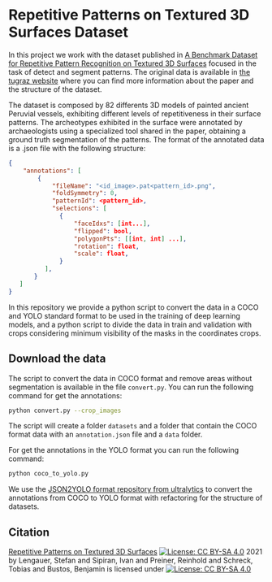 # Repetitive Patterns on Textured 3D Surfaces Dataset

In this project we work with the dataset published in [A Benchmark Dataset for Repetitive Pattern Recognition on Textured 3D Surfaces](https://diglib.eg.org/handle/10.1111/cgf14352) focused in the task of detect and segment patterns. The original data is available in [the tugraz website](https://datasets.cgv.tugraz.at/pattern-benchmark/) where you can find more information about the paper and the structure of the dataset.

The dataset is composed by 82 differents 3D models of painted ancient Peruvial vessels, exhibiting different levels of repetitiveness in their surface patterns. The archeotypes exhibited in the surface were annotated by archaeologists using a specialized tool shared in the paper, obtaining a ground truth segmentation of the patterns. The format of the annotated data is a .json file with the following structure:

```json
{
    "annotations": [
        {
            "fileName": "<id_image>.pat<pattern_id>.png",
            "foldSymmetry": 0,
            "patternId": <pattern_id>,
            "selections": [
              {
                  "faceIdxs": [int...],
                  "flipped": bool,
                  "polygonPts": [[int, int] ...],
                  "rotation": float,
                  "scale": float,
              }
          ],
       }
   ]
}
```

In this repository we provide a python script to convert the data in a COCO and YOLO standard format to be used in the training of deep learning models, and a python script to divide the data in train and validation with crops considering minimum visibility of the masks in the coordinates crops. 

## Download the data

The script to convert the data in COCO format and remove areas without segmentation is available in the file `convert.py`. You can run the following command for get the annotations:

```bash
python convert.py --crop_images
```

The script will create a folder `datasets` and a folder that contain the COCO format data with an `annotation.json` file and a `data` folder.

For get the annotations in the YOLO format you can run the following command:

```bash
python coco_to_yolo.py
```
We use the [JSON2YOLO format repository from ultralytics](https://github.com/ultralytics/JSON2YOLO.git) to convert the annotations from COCO to YOLO format with refactoring for the structure of datasets.

## Citation

[Repetitive Patterns on Textured 3D Surfaces](https://datasets.cgv.tugraz.at/pattern-benchmark/) [![License: CC BY-SA 4.0](https://licensebuttons.net/l/by-sa/4.0/80x15.png)](https://creativecommons.org/licenses/by-sa/4.0/) 2021 by Lengauer, Stefan and Sipiran, Ivan and Preiner, Reinhold and Schreck, Tobias and Bustos, Benjamin is licensed under [![License: CC BY-SA 4.0](https://img.shields.io/badge/License-CC_BY--SA_4.0-lightgrey.svg)](https://creativecommons.org/licenses/by-sa/4.0/)